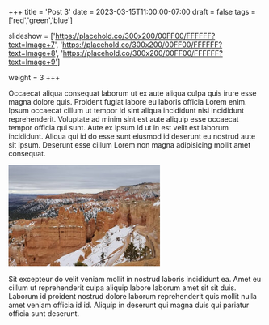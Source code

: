 +++
title = 'Post 3'
date = 2023-03-15T11:00:00-07:00
draft = false
tags = ['red','green','blue']

slideshow = ['https://placehold.co/300x200/00FF00/FFFFFF?text=Image+7', 'https://placehold.co/300x200/00FF00/FFFFFF?text=Image+8', 'https://placehold.co/300x200/00FF00/FFFFFF?text=Image+9']

weight = 3
+++

Occaecat aliqua consequat laborum ut ex aute aliqua culpa quis irure esse magna dolore quis. Proident fugiat labore eu laboris officia Lorem enim. Ipsum occaecat cillum ut tempor id sint aliqua incididunt nisi incididunt reprehenderit. Voluptate ad minim sint est aute aliquip esse occaecat tempor officia qui sunt. Aute ex ipsum id ut in est velit est laborum incididunt. Aliqua qui id do esse sunt eiusmod id deserunt eu nostrud aute sit ipsum. Deserunt esse cillum Lorem non magna adipisicing mollit amet consequat.

![Bryce Canyon National Park](bryce-canyon.jpg)

Sit excepteur do velit veniam mollit in nostrud laboris incididunt ea. Amet eu cillum ut reprehenderit culpa aliquip labore laborum amet sit sit duis. Laborum id proident nostrud dolore laborum reprehenderit quis mollit nulla amet veniam officia id id. Aliquip in deserunt qui magna duis qui pariatur officia sunt deserunt.
